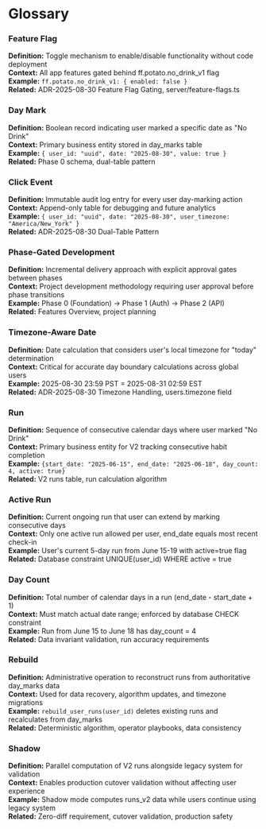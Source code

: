 # Glossary

### Feature Flag
**Definition:** Toggle mechanism to enable/disable functionality without code deployment  
**Context:** All app features gated behind ff.potato.no_drink_v1 flag  
**Example:** `ff.potato.no_drink_v1: { enabled: false }`  
**Related:** ADR-2025-08-30 Feature Flag Gating, server/feature-flags.ts

### Day Mark
**Definition:** Boolean record indicating user marked a specific date as "No Drink"  
**Context:** Primary business entity stored in day_marks table  
**Example:** `{ user_id: "uuid", date: "2025-08-30", value: true }`  
**Related:** Phase 0 schema, dual-table pattern

### Click Event
**Definition:** Immutable audit log entry for every user day-marking action  
**Context:** Append-only table for debugging and future analytics  
**Example:** `{ user_id: "uuid", date: "2025-08-30", user_timezone: "America/New_York" }`  
**Related:** ADR-2025-08-30 Dual-Table Pattern

### Phase-Gated Development
**Definition:** Incremental delivery approach with explicit approval gates between phases  
**Context:** Project development methodology requiring user approval before phase transitions  
**Example:** Phase 0 (Foundation) → Phase 1 (Auth) → Phase 2 (API)  
**Related:** Features Overview, project planning

### Timezone-Aware Date
**Definition:** Date calculation that considers user's local timezone for "today" determination  
**Context:** Critical for accurate day boundary calculations across global users  
**Example:** 2025-08-30 23:59 PST = 2025-08-31 02:59 EST  
**Related:** ADR-2025-08-30 Timezone Handling, users.timezone field

### Run
**Definition:** Sequence of consecutive calendar days where user marked "No Drink"  
**Context:** Primary business entity for V2 tracking consecutive habit completion  
**Example:** `{start_date: "2025-06-15", end_date: "2025-06-18", day_count: 4, active: true}`  
**Related:** V2 runs table, run calculation algorithm

### Active Run
**Definition:** Current ongoing run that user can extend by marking consecutive days  
**Context:** Only one active run allowed per user, end_date equals most recent check-in  
**Example:** User's current 5-day run from June 15-19 with active=true flag  
**Related:** Database constraint UNIQUE(user_id) WHERE active = true

### Day Count
**Definition:** Total number of calendar days in a run (end_date - start_date + 1)  
**Context:** Must match actual date range; enforced by database CHECK constraint  
**Example:** Run from June 15 to June 18 has day_count = 4  
**Related:** Data invariant validation, run accuracy requirements

### Rebuild
**Definition:** Administrative operation to reconstruct runs from authoritative day_marks data  
**Context:** Used for data recovery, algorithm updates, and timezone migrations  
**Example:** `rebuild_user_runs(user_id)` deletes existing runs and recalculates from day_marks  
**Related:** Deterministic algorithm, operator playbooks, data consistency

### Shadow
**Definition:** Parallel computation of V2 runs alongside legacy system for validation  
**Context:** Enables production cutover validation without affecting user experience  
**Example:** Shadow mode computes runs_v2 data while users continue using legacy system  
**Related:** Zero-diff requirement, cutover validation, production safety